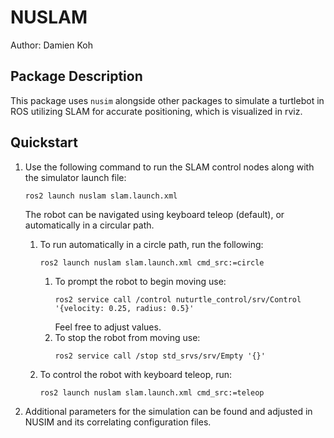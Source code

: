 # NUSLAM
Author: Damien Koh

## Package Description
This package uses `nusim` alongside other packages to simulate a turtlebot in ROS utilizing SLAM for accurate positioning, which is visualized in rviz.

## Quickstart
1. Use the following command to run the SLAM control nodes along with the simulator launch file:
    ```
    ros2 launch nuslam slam.launch.xml
    ``` 
    The robot can be navigated using keyboard teleop (default), or automatically in a circular path.

    1. To run automatically in a circle path, run the following:
        ```
        ros2 launch nuslam slam.launch.xml cmd_src:=circle
        ```
        1. To prompt the robot to begin moving use:
            ```
            ros2 service call /control nuturtle_control/srv/Control '{velocity: 0.25, radius: 0.5}'
            ```
            Feel free to adjust values.
        2. To stop the robot from moving use:
            ```
            ros2 service call /stop std_srvs/srv/Empty '{}'
            ```
    2. To control the robot with keyboard teleop, run:
        ```
        ros2 launch nuslam slam.launch.xml cmd_src:=teleop
        ```

2. Additional parameters for the simulation can be found and adjusted in NUSIM and its correlating configuration files.
